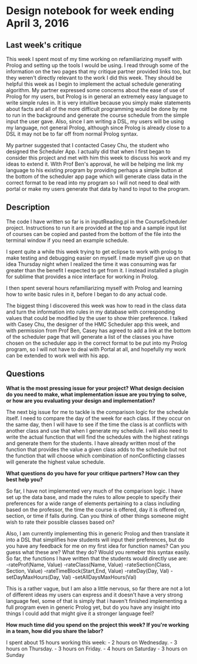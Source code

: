 # Design notebook for week ending April 3, 2016

## Last week's critique

This week I spent most of my time working on refamiliarizing myself with Prolog and setting up the tools I would be using. I read through some of the information on the two pages that my critique partner provided links too, but they weren't directly relevant to the work I did this week. They should be helpful this week as I begin to implement the actual schedule generating algorithm. My partner expressed some concerns about the ease of use of Prolog for my users, but Prolog is in general an extremely easy language to write simple rules in. It is very intuitive because you simply make statements about facts and all of the more difficult programming would be done by me to run in the background and generate the course schedule from the simple input the user gave. Also, since I am writing a DSL, my users will be using my language, not general Prolog, although since Prolog is already close to a DSL it may not be to far off from normal Prolog syntax.

My partner suggested that I contacted Casey Chu, the student who designed the Scheduler App. I actually did that when I first began to consider this project and met with him this week to discuss his work and my ideas to extend it. WIth Prof Ben's approval, he will be helping me link my language to his existing program by providing perhaps a simple button at the bottom of the scheduler app page which will generate class data in the correct format to be read into my program so I will not need to deal with portal or make my users generate that data by hand to input to the program.

## Description

The code I have written so far is in inputReading.pl in the CourseScheduler project. Instructions to run it are provided at the top and a sample input list of courses can be copied and pasted from the bottom of the file into the terminal window if you need an example schedule.

I spent quite a while this week trying to get eclipse to work with prolog to make testing and debugging easier on myself. I made myself give up on that idea Thursday night when I realized the time it was consuming was far greater than the benefit I expected to get from it. I instead installed a plugin for sublime that provides a nice interface for working in Prolog. 

I then spent several hours refamiliarizing myself with Prolog and learning how to write basic rules in it, before I began to do any actual code.

The biggest thing I discovered this week was how to read in the class data and turn the information into rules in my database with corresponding values that could be modified by the user to show thier preference. I talked with Casey Chu, the designer of the HMC Scheduler app this week, and with permission from Prof Ben, Casey has agreed to add a link at the bottom of the scheduler page that will generate a list of the classes you have chosen on the scheduler app in the correct format to be put into my Prolog program, so I will not have to deal with Portal at all, and hopefully my work can be extended to work well with his app.

## Questions

**What is the most pressing issue for your project? What design decision do
you need to make, what implementation issue are you trying to solve, or how
are you evaluating your design and implementation?**

The next big issue for me to tackle is the comparison logic for the schedule itself. I need to compare the day of the week for each class. If they occur on the same day, then I will have to see if the time the class is at conflicts with another class and use that when I generate my schedule. I will also need to write the actual function that will find the schedules with the highest ratings and generate them for the students. I have already written most of the function that provides the value a given class adds to the schedule but not the function that will choose which combination of nonConflicting classes will generate the highest value schedule.

**What questions do you have for your critique partners? How can they best help
you?**

So far, I have not implemented very much of the comparison logic. I have set up the data base, and made the rules to allow people to specify their preferences for a wide range of elements pertaining to a class including based on the professor, the time the course is offered, day it is offered on, section, or time if falls during. Can you think of other things someone might wish to rate their possible classes based on? 

Also, I am currently implementing this in generic Prolog and then translate it into a DSL that simplifies how students will input their preferences, but do you have any feedback for me on my first idea for function names? Can you guess what these are? What they do? Would you remeber this syntax easily. So far, the functions I have written that the students would directly use are:
	-rateProf(Name, Value)
	-rateClass(Name, Value)
	-rateSection(Class, Section, Value)
	-rateTimeBlock(Start,End, Value)
	-rateDay(Day, Val)
	-setDayMaxHours(Day, Val)
	-setAllDaysMaxHours(Val)

This is a rather vague, but I am also a little nervous, so far there are not a lot of different ideas my users can express and it doesn't have a very strong language feel, some of that is simply that i haven't finished implementing a full program even in generic Prolog yet, but do you have any insight into things I could add that might give it a stronger language feel?

**How much time did you spend on the project this week? If you're working in a
team, how did you share the labor?**

I spent about 15 hours working this week:
	- 2 hours on Wednesday.
	- 3 hours on Thursday.
	- 3 hours on Friday.
	- 4 hours on Saturday 
	- 3 hours on Sunday
	
